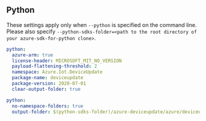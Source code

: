 ## Python

These settings apply only when `--python` is specified on the command line.
Please also specify `--python-sdks-folder=<path to the root directory of your azure-sdk-for-python clone>`.

```yaml $(python)
python:
  azure-arm: true
  license-header: MICROSOFT_MIT_NO_VERSION
  payload-flattening-threshold: 2
  namespace: Azure.Iot.DeviceUpdate
  package-name: deviceupdate
  package-version: 2020-07-01
  clear-output-folder: true
```

```yaml $(python)
python:
  no-namespace-folders: true
  output-folder: $(python-sdks-folder)/azure-deviceupdate/azure/deviceupdate
```
